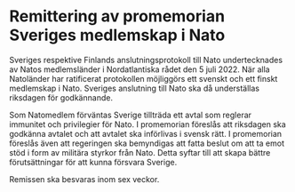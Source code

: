 # Remittering av promemorian Sveriges medlemskap i Nato

Sveriges respektive Finlands anslutningsprotokoll till Nato undertecknades av Natos medlemsländer i Nordatlantiska rådet den 5 juli 2022. När alla Natoländer har ratificerat protokollen möjliggörs ett svenskt och ett finskt medlemskap i Nato. Sveriges anslutning till Nato ska då underställas riksdagen för godkännande.

Som Natomedlem förväntas Sverige tillträda ett avtal som reglerar immunitet och privilegier för Nato. I promemorian föreslås att riksdagen ska godkänna avtalet och att avtalet ska införlivas i svensk rätt. I promemorian föreslås även att regeringen ska bemyndigas att fatta beslut om att ta emot stöd i form av militära styrkor från Nato. Detta syftar till att skapa bättre förutsättningar för att kunna försvara Sverige.

Remissen ska besvaras inom sex veckor.
